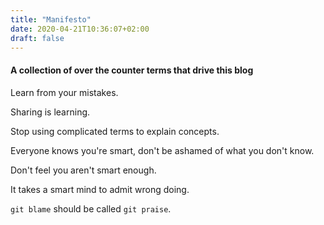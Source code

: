 ```yaml
---
title: "Manifesto"
date: 2020-04-21T10:36:07+02:00
draft: false
---
```


#### A collection of over the counter terms that drive this blog

Learn from your mistakes.

Sharing is learning.

Stop using complicated terms to explain concepts.

Everyone knows you're smart, don't be ashamed of what you don't know.

Don't feel you aren't smart enough.

It takes a smart mind to admit wrong doing.

`git blame` should be called `git praise`.
